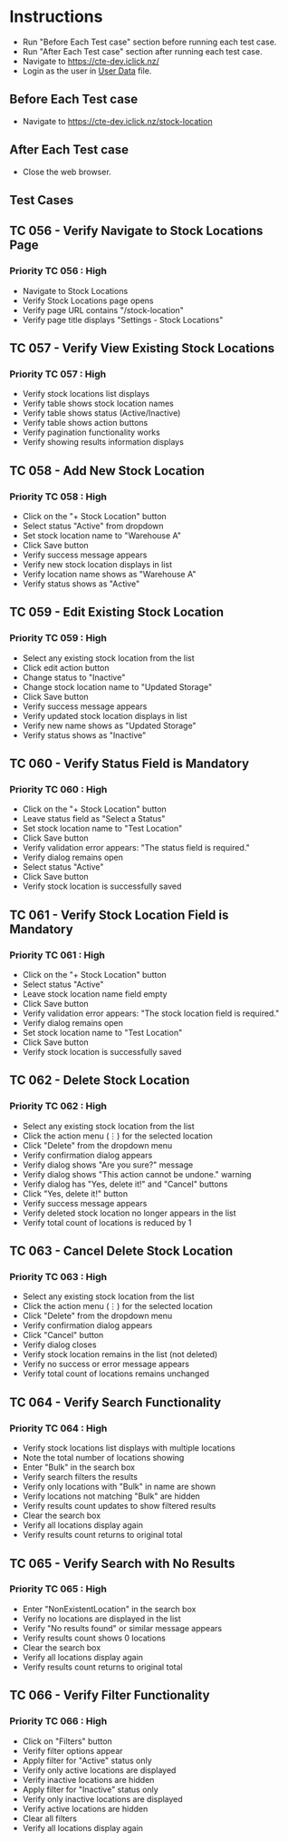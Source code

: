 # Instructions

- Run "Before Each Test case" section before running each test case.
- Run "After Each Test case" section after running each test case.
- Navigate to <https://cte-dev.iclick.nz/>
- Login as the user in [User Data](..\TestData\UserData.md) file.

## Before Each Test case

- Navigate to <https://cte-dev.iclick.nz/stock-location>

## After Each Test case

- Close the web browser.

## Test Cases

## TC 056 - Verify Navigate to Stock Locations Page

### Priority TC 056 : High

- Navigate to Stock Locations
- Verify Stock Locations page opens
- Verify page URL contains "/stock-location"
- Verify page title displays "Settings - Stock Locations"

## TC 057 - Verify View Existing Stock Locations

### Priority TC 057 : High

- Verify stock locations list displays
- Verify table shows stock location names
- Verify table shows status (Active/Inactive)
- Verify table shows action buttons
- Verify pagination functionality works
- Verify showing results information displays

## TC 058 - Add New Stock Location

### Priority TC 058 : High

- Click on the "+ Stock Location" button
- Select status "Active" from dropdown
- Set stock location name to "Warehouse A"
- Click Save button
- Verify success message appears
- Verify new stock location displays in list
- Verify location name shows as "Warehouse A"
- Verify status shows as "Active"

## TC 059 - Edit Existing Stock Location

### Priority TC 059 : High

- Select any existing stock location from the list
- Click edit action button
- Change status to "Inactive"
- Change stock location name to "Updated Storage"
- Click Save button
- Verify success message appears
- Verify updated stock location displays in list
- Verify new name shows as "Updated Storage"
- Verify status shows as "Inactive"

## TC 060 - Verify Status Field is Mandatory

### Priority TC 060 : High

- Click on the "+ Stock Location" button
- Leave status field as "Select a Status"
- Set stock location name to "Test Location"
- Click Save button
- Verify validation error appears: "The status field is required."
- Verify dialog remains open
- Select status "Active"
- Click Save button
- Verify stock location is successfully saved

## TC 061 - Verify Stock Location Field is Mandatory

### Priority TC 061 : High

- Click on the "+ Stock Location" button
- Select status "Active"
- Leave stock location name field empty
- Click Save button
- Verify validation error appears: "The stock location field is required."
- Verify dialog remains open
- Set stock location name to "Test Location"
- Click Save button
- Verify stock location is successfully saved

## TC 062 - Delete Stock Location

### Priority TC 062 : High

- Select any existing stock location from the list
- Click the action menu (⋮) for the selected location
- Click "Delete" from the dropdown menu
- Verify confirmation dialog appears
- Verify dialog shows "Are you sure?" message
- Verify dialog shows "This action cannot be undone." warning
- Verify dialog has "Yes, delete it!" and "Cancel" buttons
- Click "Yes, delete it!" button
- Verify success message appears
- Verify deleted stock location no longer appears in the list
- Verify total count of locations is reduced by 1

## TC 063 - Cancel Delete Stock Location

### Priority TC 063 : High

- Select any existing stock location from the list
- Click the action menu (⋮) for the selected location
- Click "Delete" from the dropdown menu
- Verify confirmation dialog appears
- Click "Cancel" button
- Verify dialog closes
- Verify stock location remains in the list (not deleted)
- Verify no success or error message appears
- Verify total count of locations remains unchanged

## TC 064 - Verify Search Functionality

### Priority TC 064 : High

- Verify stock locations list displays with multiple locations
- Note the total number of locations showing
- Enter "Bulk" in the search box
- Verify search filters the results
- Verify only locations with "Bulk" in name are shown
- Verify locations not matching "Bulk" are hidden
- Verify results count updates to show filtered results
- Clear the search box
- Verify all locations display again
- Verify results count returns to original total

## TC 065 - Verify Search with No Results

### Priority TC 065 : High

- Enter "NonExistentLocation" in the search box
- Verify no locations are displayed in the list
- Verify "No results found" or similar message appears
- Verify results count shows 0 locations
- Clear the search box
- Verify all locations display again
- Verify results count returns to original total

## TC 066 - Verify Filter Functionality

### Priority TC 066 : High

- Click on "Filters" button
- Verify filter options appear
- Apply filter for "Active" status only
- Verify only active locations are displayed
- Verify inactive locations are hidden
- Apply filter for "Inactive" status only
- Verify only inactive locations are displayed
- Verify active locations are hidden
- Clear all filters
- Verify all locations display again
